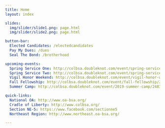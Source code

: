 ```yaml
---
title: Home
layout: index

slides:
  img/slider/slide1.png: page.html
  img/slider/slide2.png: page.html

button-bar:
  Elected Candidates: /electedcandidates
  Pay My Dues: /dues
  Seal The Bond: /brotherhood

upcoming-events:
  Spring Service One: http://colbsa.doubleknot.com/event/spring-service-1/2380634
  Spring Service Two: http://colbsa.doubleknot.com/event/spring-service-2/2380635     
  Vigil Honor Weekend: http://colbsa.doubleknot.com/event/vigil-honor-weekend/2473278   
  Fall Fellowship: http://colbsa.doubleknot.com/event/fall-fellowship/2380637     
  Summer Camp: http://colbsa.doubleknot.com/event/2019-summer-camp/2483948

quick-links:
  National OA: http://www.oa-bsa.org/
  Cradle of Liberty: http://www.colbsa.org/
  Section NE-5: https://www.facebook.com/sectionne5
  Northeast Region: http://www.northeast.oa-bsa.org/

---
```

